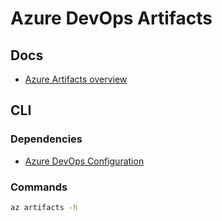 # Azure DevOps Artifacts

## Docs

- [Azure Artifacts overview](https://learn.microsoft.com/en-us/azure/devops/artifacts/start-using-azure-artifacts?view=azure-devops)

## CLI

### Dependencies

- [Azure DevOps Configuration](/azure/services/devops.md#configuration)

### Commands

```sh
az artifacts -h
```

<!-- ### Usage

```sh
#
az artifacts universal publish

#
az artifacts universal download \
  --feed "Adacta-BC-Loc" \
  --name "adacta-bc-loc" \
  --version "15.0.12" \
  --path ./
``` -->
